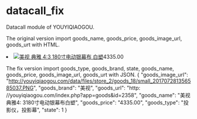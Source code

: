 # datacall_fix

Datacall module of YOUYIQIAOGOU. 

The original version import goods_name, goods_price, goods_image_url, goods_urt with HTML.
<li><img src="http://youyiqiaogou.com/data/files/store_2/goods_18/small_201707281356585037.PNG" /><a href="http://youyiqiaogou.com/index.php?app=goods&amp;id=2358" target="_blank" title="美视 典雅 4:3 180寸电动银幕布 白塑">美视 典雅 4:3 180寸电动银幕布 白塑</a><span>4335.00</span></li>

The fix version import goods_type, goods_brand, state, goods_name, goods_price, goods_image_url, goods_urt with JSON.
{
    "goods_image_url": "http://youyiqiaogou.com/data/files/store_2/goods_18/small_201707281356585037.PNG",
    "goods_brand": "美视",
    "goods_url": "http: //youyiqiaogou.com/index.php?app=goods&amp;id=2358",
    "goods_name": "美视典雅4: 3180寸电动银幕布白塑",
    "goods_price": "4335.00",
    "goods_type": "投影仪，投影幕",
    "state": 1
}
